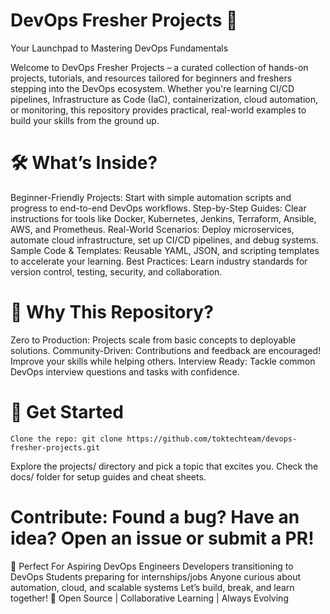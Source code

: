 # DevOps Fresher Projects 🚀
Your Launchpad to Mastering DevOps Fundamentals

Welcome to DevOps Fresher Projects – a curated collection of hands-on projects, tutorials, and resources tailored for beginners and freshers stepping into the DevOps ecosystem. Whether you're learning CI/CD pipelines, Infrastructure as Code (IaC), containerization, cloud automation, or monitoring, this repository provides practical, real-world examples to build your skills from the ground up.

# 🛠️ What’s Inside?
Beginner-Friendly Projects: Start with simple automation scripts and progress to end-to-end DevOps workflows.
Step-by-Step Guides: Clear instructions for tools like Docker, Kubernetes, Jenkins, Terraform, Ansible, AWS, and Prometheus.
Real-World Scenarios: Deploy microservices, automate cloud infrastructure, set up CI/CD pipelines, and debug systems.
Sample Code & Templates: Reusable YAML, JSON, and scripting templates to accelerate your learning.
Best Practices: Learn industry standards for version control, testing, security, and collaboration.

# 🎯 Why This Repository?
Zero to Production: Projects scale from basic concepts to deployable solutions.
Community-Driven: Contributions and feedback are encouraged! Improve your skills while helping others.
Interview Ready: Tackle common DevOps interview questions and tasks with confidence.

# 🚀 Get Started
`Clone the repo: git clone https://github.com/toktechteam/devops-fresher-projects.git`

Explore the projects/ directory and pick a topic that excites you.
Check the docs/ folder for setup guides and cheat sheets.

# Contribute: Found a bug? Have an idea? Open an issue or submit a PR!
🌟 Perfect For
Aspiring DevOps Engineers
Developers transitioning to DevOps
Students preparing for internships/jobs
Anyone curious about automation, cloud, and scalable systems
Let’s build, break, and learn together!
📝 Open Source | Collaborative Learning | Always Evolving

